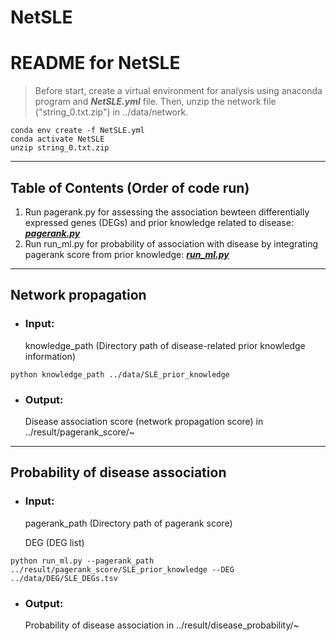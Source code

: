 # NetSLE
# README for NetSLE

> Before start, create a virtual environment for analysis using anaconda program and ___NetSLE.yml___ file. Then, unzip the network file ("string_0.txt.zip") in ../data/network.
```
conda env create -f NetSLE.yml
conda activate NetSLE
unzip string_0.txt.zip
```

---------------------------------------
## Table of Contents (Order of code run)
1. Run pagerank.py for assessing the association bewteen differentially expressed genes (DEGs) and prior knowledge related to disease: [___pagerank.py___](#pagerank.py)
2. Run run_ml.py for probability of association with disease by integrating pagerank score from prior knowledge: [___run_ml.py___](#run_ml.py)

* * *
## <a name="pagerank.py"></a> Network propagation
* ### Input:
    knowledge_path (Directory path of disease-related prior knowledge information)
  
```
python knowledge_path ../data/SLE_prior_knowledge
```

* ### Output:
    Disease association score (network propagation score) in ../result/pagerank_score/~
  

* * *
## <a name="run_ml.py"></a> Probability of disease association
* ### Input:
    pagerank_path (Directory path of pagerank score)

    DEG (DEG list)

  
```
python run_ml.py --pagerank_path ../result/pagerank_score/SLE_prior_knowledge --DEG ../data/DEG/SLE_DEGs.tsv
```

* ### Output:
    Probability of disease association in ../result/disease_probability/~
  
